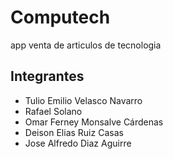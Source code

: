 # Computech
app venta de articulos de tecnologia
## Integrantes

 - Tulio Emilio Velasco Navarro
 - Rafael Solano
 - Omar Ferney Monsalve Cárdenas
 - Deison Elias Ruiz Casas
 - Jose Alfredo Diaz Aguirre



